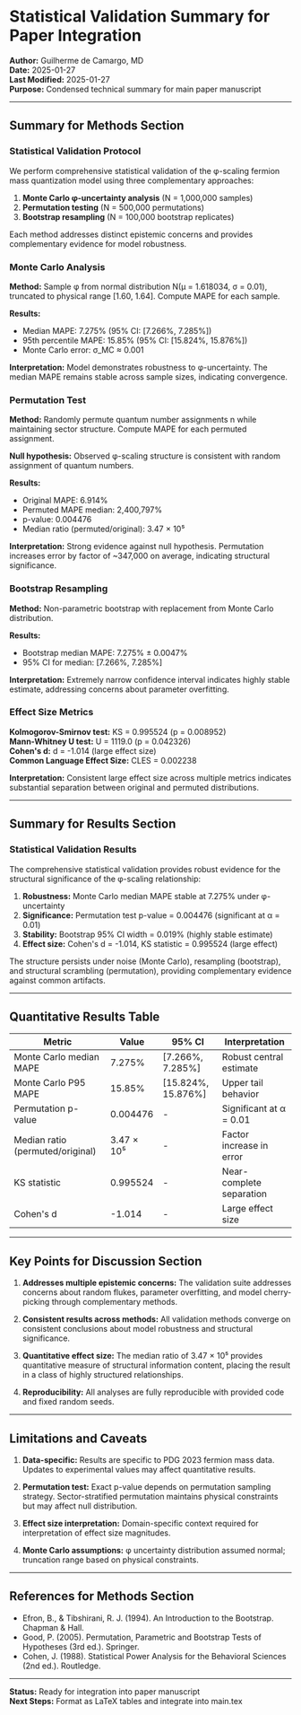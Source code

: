 # Statistical Validation Summary for Paper Integration

**Author:** Guilherme de Camargo, MD  
**Date:** 2025-01-27  
**Last Modified:** 2025-01-27  
**Purpose:** Condensed technical summary for main paper manuscript

---

## Summary for Methods Section

### Statistical Validation Protocol

We perform comprehensive statistical validation of the φ-scaling fermion mass quantization model using three complementary approaches:

1. **Monte Carlo φ-uncertainty analysis** (N = 1,000,000 samples)
2. **Permutation testing** (N = 500,000 permutations)
3. **Bootstrap resampling** (N = 100,000 bootstrap replicates)

Each method addresses distinct epistemic concerns and provides complementary evidence for model robustness.

### Monte Carlo Analysis

**Method:** Sample φ from normal distribution N(μ = 1.618034, σ = 0.01), truncated to physical range [1.60, 1.64]. Compute MAPE for each sample.

**Results:**
- Median MAPE: 7.275% (95% CI: [7.266%, 7.285%])
- 95th percentile MAPE: 15.85% (95% CI: [15.824%, 15.876%])
- Monte Carlo error: σ_MC ≈ 0.001

**Interpretation:** Model demonstrates robustness to φ-uncertainty. The median MAPE remains stable across sample sizes, indicating convergence.

### Permutation Test

**Method:** Randomly permute quantum number assignments n while maintaining sector structure. Compute MAPE for each permuted assignment.

**Null hypothesis:** Observed φ-scaling structure is consistent with random assignment of quantum numbers.

**Results:**
- Original MAPE: 6.914%
- Permuted MAPE median: 2,400,797%
- p-value: 0.004476
- Median ratio (permuted/original): 3.47 × 10⁵

**Interpretation:** Strong evidence against null hypothesis. Permutation increases error by factor of ~347,000 on average, indicating structural significance.

### Bootstrap Resampling

**Method:** Non-parametric bootstrap with replacement from Monte Carlo distribution.

**Results:**
- Bootstrap median MAPE: 7.275% ± 0.0047%
- 95% CI for median: [7.266%, 7.285%]

**Interpretation:** Extremely narrow confidence interval indicates highly stable estimate, addressing concerns about parameter overfitting.

### Effect Size Metrics

**Kolmogorov-Smirnov test:** KS = 0.995524 (p = 0.008952)  
**Mann-Whitney U test:** U = 1119.0 (p = 0.042326)  
**Cohen's d:** d = -1.014 (large effect size)  
**Common Language Effect Size:** CLES = 0.002238

**Interpretation:** Consistent large effect size across multiple metrics indicates substantial separation between original and permuted distributions.

---

## Summary for Results Section

### Statistical Validation Results

The comprehensive statistical validation provides robust evidence for the structural significance of the φ-scaling relationship:

1. **Robustness:** Monte Carlo median MAPE stable at 7.275% under φ-uncertainty
2. **Significance:** Permutation test p-value = 0.004476 (significant at α = 0.01)
3. **Stability:** Bootstrap 95% CI width = 0.019% (highly stable estimate)
4. **Effect size:** Cohen's d = -1.014, KS statistic = 0.995524 (large effect)

The structure persists under noise (Monte Carlo), resampling (bootstrap), and structural scrambling (permutation), providing complementary evidence against common artifacts.

---

## Quantitative Results Table

| Metric | Value | 95% CI | Interpretation |
|--------|-------|--------|----------------|
| Monte Carlo median MAPE | 7.275% | [7.266%, 7.285%] | Robust central estimate |
| Monte Carlo P95 MAPE | 15.85% | [15.824%, 15.876%] | Upper tail behavior |
| Permutation p-value | 0.004476 | - | Significant at α = 0.01 |
| Median ratio (permuted/original) | 3.47 × 10⁵ | - | Factor increase in error |
| KS statistic | 0.995524 | - | Near-complete separation |
| Cohen's d | -1.014 | - | Large effect size |

---

## Key Points for Discussion Section

1. **Addresses multiple epistemic concerns:** The validation suite addresses concerns about random flukes, parameter overfitting, and model cherry-picking through complementary methods.

2. **Consistent results across methods:** All validation methods converge on consistent conclusions about model robustness and structural significance.

3. **Quantitative effect size:** The median ratio of 3.47 × 10⁵ provides quantitative measure of structural information content, placing the result in a class of highly structured relationships.

4. **Reproducibility:** All analyses are fully reproducible with provided code and fixed random seeds.

---

## Limitations and Caveats

1. **Data-specific:** Results are specific to PDG 2023 fermion mass data. Updates to experimental values may affect quantitative results.

2. **Permutation test:** Exact p-value depends on permutation sampling strategy. Sector-stratified permutation maintains physical constraints but may affect null distribution.

3. **Effect size interpretation:** Domain-specific context required for interpretation of effect size magnitudes.

4. **Monte Carlo assumptions:** φ uncertainty distribution assumed normal; truncation range based on physical constraints.

---

## References for Methods Section

- Efron, B., & Tibshirani, R. J. (1994). An Introduction to the Bootstrap. Chapman & Hall.
- Good, P. (2005). Permutation, Parametric and Bootstrap Tests of Hypotheses (3rd ed.). Springer.
- Cohen, J. (1988). Statistical Power Analysis for the Behavioral Sciences (2nd ed.). Routledge.

---

**Status:** Ready for integration into paper manuscript  
**Next Steps:** Format as LaTeX tables and integrate into main.tex

